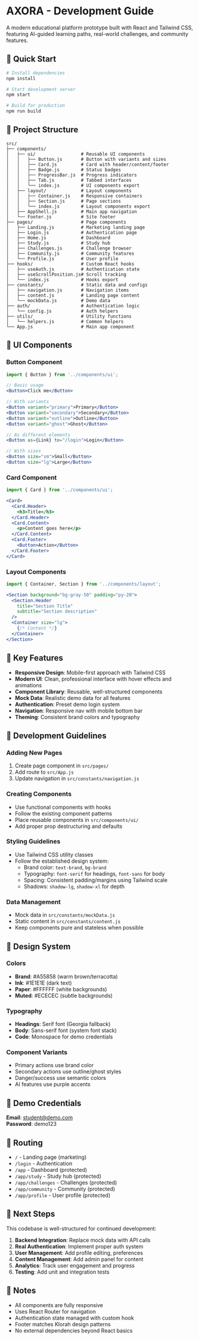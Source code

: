 # AXORA - Development Guide

A modern educational platform prototype built with React and Tailwind CSS, featuring AI-guided learning paths, real-world challenges, and community features.

## 🚀 Quick Start

```bash
# Install dependencies
npm install

# Start development server
npm start

# Build for production
npm run build
```

## 📁 Project Structure

```
src/
├── components/
│   ├── ui/                 # Reusable UI components
│   │   ├── Button.js       # Button with variants and sizes
│   │   ├── Card.js         # Card with header/content/footer
│   │   ├── Badge.js        # Status badges
│   │   ├── ProgressBar.js  # Progress indicators
│   │   ├── Tab.js          # Tabbed interfaces
│   │   └── index.js        # UI components export
│   ├── layout/             # Layout components
│   │   ├── Container.js    # Responsive containers
│   │   ├── Section.js      # Page sections
│   │   └── index.js        # Layout components export
│   ├── AppShell.js         # Main app navigation
│   └── Footer.js           # Site footer
├── pages/                  # Page components
│   ├── Landing.js          # Marketing landing page
│   ├── Login.js            # Authentication page
│   ├── Home.js             # Dashboard
│   ├── Study.js            # Study hub
│   ├── Challenges.js       # Challenge browser
│   ├── Community.js        # Community features
│   └── Profile.js          # User profile
├── hooks/                  # Custom React hooks
│   ├── useAuth.js          # Authentication state
│   ├── useScrollPosition.js# Scroll tracking
│   └── index.js            # Hooks export
├── constants/              # Static data and configs
│   ├── navigation.js       # Navigation items
│   ├── content.js          # Landing page content
│   └── mockData.js         # Demo data
├── auth/                   # Authentication logic
│   └── config.js           # Auth helpers
├── utils/                  # Utility functions
│   └── helpers.js          # Common helpers
└── App.js                  # Main app component
```

## 🎨 UI Components

### Button Component
```jsx
import { Button } from '../components/ui';

// Basic usage
<Button>Click me</Button>

// With variants
<Button variant="primary">Primary</Button>
<Button variant="secondary">Secondary</Button>
<Button variant="outline">Outline</Button>
<Button variant="ghost">Ghost</Button>

// As different elements
<Button as={Link} to="/login">Login</Button>

// With sizes
<Button size="sm">Small</Button>
<Button size="lg">Large</Button>
```

### Card Component
```jsx
import { Card } from '../components/ui';

<Card>
  <Card.Header>
    <h3>Title</h3>
  </Card.Header>
  <Card.Content>
    <p>Content goes here</p>
  </Card.Content>
  <Card.Footer>
    <Button>Action</Button>
  </Card.Footer>
</Card>
```

### Layout Components
```jsx
import { Container, Section } from '../components/layout';

<Section background="bg-gray-50" padding="py-20">
  <Section.Header 
    title="Section Title"
    subtitle="Section description"
  />
  <Container size="lg">
    {/* Content */}
  </Container>
</Section>
```

## 🎯 Key Features

- **Responsive Design**: Mobile-first approach with Tailwind CSS
- **Modern UI**: Clean, professional interface with hover effects and animations
- **Component Library**: Reusable, well-structured components
- **Mock Data**: Realistic demo data for all features
- **Authentication**: Preset demo login system
- **Navigation**: Responsive nav with mobile bottom bar
- **Theming**: Consistent brand colors and typography

## 🔧 Development Guidelines

### Adding New Pages
1. Create page component in `src/pages/`
2. Add route to `src/App.js`
3. Update navigation in `src/constants/navigation.js`

### Creating Components
- Use functional components with hooks
- Follow the existing component patterns
- Place reusable components in `src/components/ui/`
- Add proper prop destructuring and defaults

### Styling Guidelines
- Use Tailwind CSS utility classes
- Follow the established design system:
  - Brand color: `text-brand`, `bg-brand`
  - Typography: `font-serif` for headings, `font-sans` for body
  - Spacing: Consistent padding/margins using Tailwind scale
  - Shadows: `shadow-lg`, `shadow-xl` for depth

### Data Management
- Mock data in `src/constants/mockData.js`
- Static content in `src/constants/content.js`
- Keep components pure and stateless when possible

## 🎨 Design System

### Colors
- **Brand**: #A55858 (warm brown/terracotta)
- **Ink**: #1E1E1E (dark text)
- **Paper**: #FFFFFF (white backgrounds)
- **Muted**: #ECECEC (subtle backgrounds)

### Typography
- **Headings**: Serif font (Georgia fallback)
- **Body**: Sans-serif font (system font stack)
- **Code**: Monospace for demo credentials

### Component Variants
- Primary actions use brand color
- Secondary actions use outline/ghost styles
- Danger/success use semantic colors
- AI features use purple accents

## 📱 Demo Credentials

**Email**: student@demo.com  
**Password**: demo123

## 🚦 Routing

- `/` - Landing page (marketing)
- `/login` - Authentication
- `/app` - Dashboard (protected)
- `/app/study` - Study hub (protected)
- `/app/challenges` - Challenges (protected)
- `/app/community` - Community (protected)
- `/app/profile` - User profile (protected)

## 🔄 Next Steps

This codebase is well-structured for continued development:

1. **Backend Integration**: Replace mock data with API calls
2. **Real Authentication**: Implement proper auth system
3. **User Management**: Add profile editing, preferences
4. **Content Management**: Add admin panel for content
5. **Analytics**: Track user engagement and progress
6. **Testing**: Add unit and integration tests

## 📝 Notes

- All components are fully responsive
- Uses React Router for navigation
- Authentication state managed with custom hook
- Footer matches Klorah design patterns
- No external dependencies beyond React basics